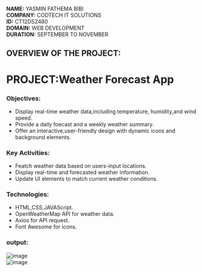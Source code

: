 **NAME:** YASMIN FATHEMA BIBI    
**COMPANY:** CODTECH IT SOLUTIONS    
**ID:** CT12DS2480    
**DOMAIN:** WEB DEVELOPMENT    
**DURATION:** SEPTEMBER TO NOVEMBER    

## OVERVIEW OF THE PROJECT:  
# PROJECT:Weather Forecast App 
### Objectives:  
* Display real-time weather data,including temperature, humidity,and wind speed.
* Provide a daily foecast and a weekly weather summary.
* Offer an interactive,user-friendly design with dynamic icons and background elements.
### Key Activities:
* Featch weather data based on users-input locations.
* Display real-time and forecasted weather information.
* Update UI elements to match current weather conditions.
### Technologies:
* HTML,CSS,JAVAScript.  
* OpenWeatherMap API for weather data.  
* Axios for API request.  
* Font Awesome for icons.

### output:  
![image](https://github.com/user-attachments/assets/30041fe4-c7e3-477f-a2dd-43918c67f208)  
![image](https://github.com/user-attachments/assets/eb1ed014-27cd-4487-9ba0-b089cb9e84a5)

